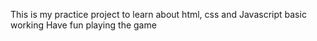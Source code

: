 This is my practice project to learn about html, css and Javascript basic working
Have fun playing the game
